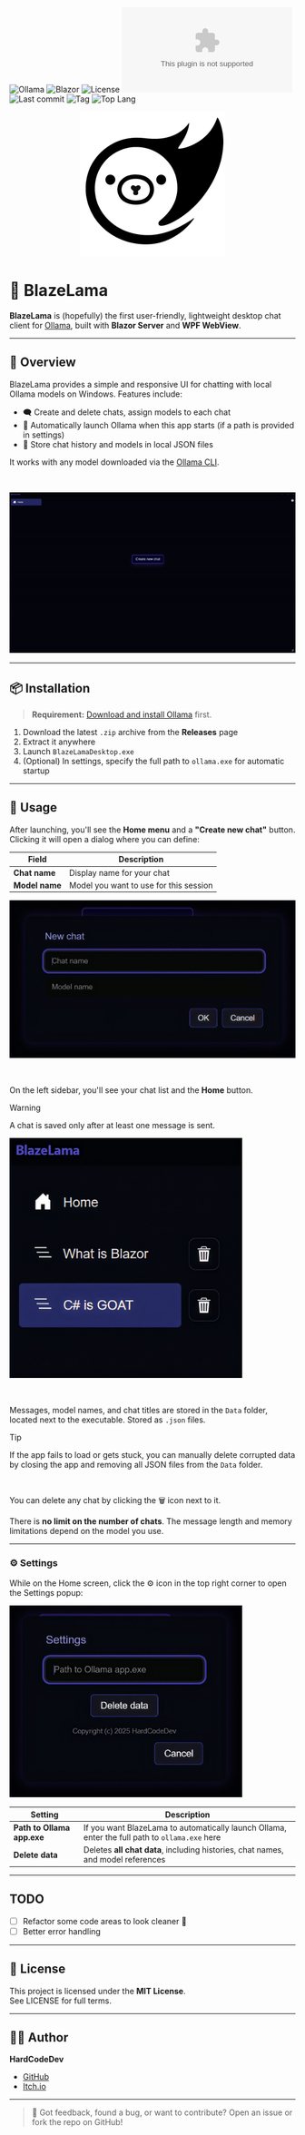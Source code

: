 ![Ollama](https://img.shields.io/badge/Ollama-%23000000?logo=Ollama)
![Blazor](https://img.shields.io/badge/Blazor-%23512BD4?logo=Blazor)
![License](https://img.shields.io/github/license/HardCodeDev777/BlazeLama?color=%2305991d)
![Programm Size](https://img.shields.io/github/size/HardCodeDev777/BlazeLama/Release%2FBlazeLama.zip?color=%2305991d)
![Last commit](https://img.shields.io/github/last-commit/HardCodeDev777/BlazeLama?color=%2305991d)
![Tag](https://img.shields.io/github/v/tag/HardCodeDev777/BlazeLama)
![Top Lang](https://img.shields.io/github/languages/top/HardCodeDev777/BlazeLama)
 
<div align="center">
    <img src="logo.png" width="256">
</div>

# 🦙 BlazeLama

**BlazeLama** is (hopefully) the first user-friendly, lightweight desktop chat client for [Ollama](https://ollama.com), built with **Blazor Server** and **WPF WebView**.
 
---

## 🚀 Overview

BlazeLama provides a simple and responsive UI for chatting with local Ollama models on Windows. Features include:

- 🗨️ Create and delete chats, assign models to each chat
- 🔧 Automatically launch Ollama when this app starts (if a path is provided in settings)
- 💾 Store chat history and models in local JSON files

It works with any model downloaded via the [Ollama CLI](https://ollama.com/library).

&nbsp;
&nbsp;

![BlazeLama](./app.gif)


---

## 📦 Installation

> **Requirement:** [Download and install Ollama](https://ollama.com) first.

1. Download the latest `.zip` archive from the **Releases** page  
2. Extract it anywhere  
3. Launch `BlazeLamaDesktop.exe`  
4. (Optional) In settings, specify the full path to `ollama.exe` for automatic startup

---

## 🔨 Usage

After launching, you'll see the **Home menu** and a **"Create new chat"** button. Clicking it will open a dialog where you can define:

| Field          | Description                            |
|----------------|----------------------------------------|
| **Chat name**  | Display name for your chat             |
| **Model name** | Model you want to use for this session |

<div>
    <img src="ChatPopup.png" width="512">
</div>

&nbsp;
&nbsp;

On the left sidebar, you'll see your chat list and the **Home** button.

> [!WARNING]  
> A chat is saved only after at least one message is sent.


<div>
    <img src="ChatList.png" width="410">
</div>

&nbsp;
&nbsp;

Messages, model names, and chat titles are stored in the `Data` folder, located next to the executable. Stored as `.json` files.

> [!TIP]  
> If the app fails to load or gets stuck, you can manually delete corrupted data by closing the app and removing all JSON files from the `Data` folder.

&nbsp;

You can delete any chat by clicking the 🗑 icon next to it.

There is **no limit on the number of chats**. The message length and memory limitations depend on the model you use.

---

### ⚙️ Settings

While on the Home screen, click the ⚙️ icon in the top right corner to open the Settings popup:

<div>
    <img src="Settings.png" width="410">
</div>

| Setting                   | Description |
|---------------------------|-------------|
| **Path to Ollama app.exe** | If you want BlazeLama to automatically launch Ollama, enter the full path to `ollama.exe` here |
| **Delete data**           | Deletes **all chat data**, including histories, chat names, and model references |

---
## TODO

- [ ]  Refactor some code areas to look cleaner 🙂
- [ ]  Better error handling
---

## 📄 License

This project is licensed under the **MIT License**.  
See LICENSE for full terms.

---

## 👨‍💻 Author

**HardCodeDev**  
-  [GitHub](https://github.com/HardCodeDev777)  
-  [Itch.io](https://hardcodedev.itch.io/)

---

> 💬 Got feedback, found a bug, or want to contribute? Open an issue or fork the repo on GitHub!
